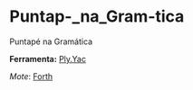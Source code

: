 # Puntap-_na_Gram-tica
Puntapé na Gramática


**Ferramenta:** [Ply.Yac](https://www.dabeaz.com/ply/ply.html)


*Mote*: [Forth](https://www.forth.com/starting-forth/1-forth-stacks-dictionary/)
